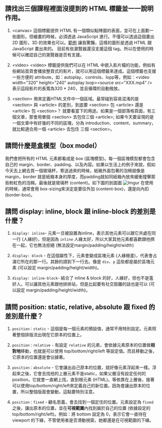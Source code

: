 ## 請找出三個課程裡面沒提到的 HTML 標籤並一一說明作用。

1. \<canvas>
這個標籤提供 HTML 有一個類似點陣圖的表面，並可在上面劃一些圖形。但繪畫的時候，必須透過 JavaScript 進行。不僅可以透過這個畫出 2D 圖形，3D 的效果也可以。[範例](https://codepen.io/airen/full/GEaBRW) 讓我驚豔，這樣的圖形是透過 HTML 跟 JavaScript 畫出來的。
目前有些瀏覽器還沒支援這個 tag。所以在使用的時候可以確認自己的瀏覽器是否有支援。

2. \<video>
\<video> 標籤提供我們可以在 HTML 中嵌入影片檔的功能，例如有些網站首頁會播放整頁式的影片，就可以用這個標籤來達成。這個標籤也支援一些方便的 attribute，如：autoplay、controls、lopp等，例如：\<video width="320" height="240" autoplay loop>\<source src="XXX.mp4" /></video> 表示這段影片的長寬為320 * 240，並且循環的自動撥放。

3. \<section>
用來定義HTML文件中一個區域。最常碰到容易混淆的是 \<section> 與 \<article> 的差別，到底要 \<section> 包 \<article> 還是 \<article> 包 \<section>？ 就要看當下的用途。如果是一個部落格頁面，有三個文章，那會用單個 \<section> 去包住三個 \<article>; 如果今天要呈現的是一個文章中有好幾的不同的區塊，分為 introduction、content、summary，就比較適合用一個 \<article> 去包住 三個 \<section>。

## 請問什麼是盒模型（box model）
我們會把所有的 HTML 元素都看成是 box (區塊模型)。每一個區塊模型都會包含自己的 margin、border、padding、以及內容。如果以生活上的例子來說，假如今天去上網去買一個玻璃杯，寄送過來的時候，紙箱外面包著的泡棉就像是 margin，border 就是紙箱本身的厚度，而padding就如同紙箱內放來緩衝撞擊那些粉紅色的泡棉。最後就是玻璃杯 (content)。如下圖的剖面圖
![Imgur](https://i.imgur.com/uvIBauc.png)
在使用的時候，通常會用 box-sizing來決定是要往外加 (content-box)，還是向內扣 (border-box)。

## 請問 display: inline, block 跟 inline-block 的差別是什麼？

1. `display: inline`- 元素一旦被設置為inline，表示其他元素可以跟它共處在同一行 (人緣好)，但是因為 `inline` 人緣太好，所以大家其他元素都喜歡跟他擠在一起，它也無法拒絕 (無法設定margin/padding/height/width)

2. `display: block` - 在這個屬性下，元素會變成區塊元素 (人緣極差)，代表會占滿它所在的那一行。其餘的請到下一行去。像是 `div`、`p` 這些都是屬於區塊元素 (可以設定 margin/padding/height/width)。

3. `display: inline-block`- 結合了 inline & block 的好，人緣好，但也不是濫好人。可以讓其他元素跟他排排站，但是比起要有社交距離的話也是可以 (可以設定 margin/padding/height/width)。

## 請問 position: static, relative, absolute 跟 fixed 的差別是什麼？

1. `position：static` - 這個是每一個元素的預設值，通常不用特別設定。元素照著整個排版流出現在它原本的位置上。

2. `position：relative` - 有設定 `relative` 的元素，會依據元素原本的位置做**相對地**移動，也就是可以使用 top/bottom/right/left 等設定值。而且移動之後，它原本的位置還是會佔據著。

3. `position：absolute` - 它會讓出自己原本的位置，就好像元素浮起來一樣。浮起來之後，它會去找他的上層元素不是static，如果父層沒有設定任何的 position，它就會一直網上找，直到根元素 (HTML)。等依靠在上層後，接著可以使用top/bottom/right/left來定義自己的新位置。因為會讓出原本的位置，所以整個版面會變動，這點要特別注意。

4. `position：fixed` -  顧名思義，會去找到一個定住的位置。元素設定為 `fixed` 之後，讓出原本的位置，並在**可視範圍**內找到屬於自己的位置 (依據設定的 top/bottom/right/left)。例如：將 bottom 設定為 0，表示它會一直待在 viewport 的下緣，不管使用者是否滑動視窗，她都還是在可視範圍的下緣。